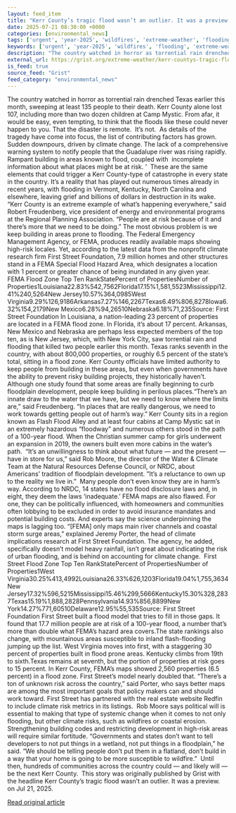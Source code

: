```yaml
---
layout: feed_item
title: "Kerr County’s tragic flood wasn’t an outlier. It was a preview."
date: 2025-07-21 08:30:00 +0000
categories: [environmental_news]
tags: ['urgent', 'year-2025', 'wildfires', 'extreme-weather', 'flooding', 'climate-risk', 'insurance']
keywords: ['urgent', 'year-2025', 'wildfires', 'flooding', 'extreme-weather', 'county', 'tragic', 'kerr']
description: "The country watched in horror as torrential rain drenched Texas earlier this month, sweeping at least 135 people to their death"
external_url: https://grist.org/extreme-weather/kerr-countys-tragic-flood-wasnt-an-outlier-it-was-a-preview/
is_feed: true
source_feed: "Grist"
feed_category: "environmental_news"
---
```


The country watched in horror as torrential rain drenched Texas earlier this month, sweeping at least 135 people to their death. Kerr County alone lost 107, including more than two dozen children at Camp Mystic. From afar, it would be easy, even tempting, to think that the floods like these could never happen to you. That the disaster is remote.&nbsp; It’s not.&nbsp; As details of the tragedy have come into focus, the list of contributing factors has grown. Sudden downpours, driven by climate change. The lack of a comprehensive warning system to notify people that the Guadalupe river was rising rapidly. Rampant building in areas known to flood, coupled with&nbsp; incomplete information about what places might be at risk. ’&nbsp; These are the same elements that could trigger a Kerr County-type of catastrophe in every state in the country. It’s a reality that has played out numerous times already in recent years, with flooding in Vermont, Kentucky, North Carolina and elsewhere, leaving grief and billions of dollars in destruction in its wake. “Kerr County is an extreme example of what&#8217;s happening everywhere,” said Robert Freudenberg, vice president of energy and environmental programs at the Regional Planning Association. “People are at risk because of it and there&#8217;s more that we need to be doing.” The most obvious problem is we keep building in areas prone to flooding. The Federal Emergency Management Agency, or FEMA, produces readily available maps showing high-risk locales. Yet, according to the latest data from the nonprofit climate research firm First Street Foundation, 7.9 million homes and other structures stand in a FEMA Special Flood Hazard Area, which designates a location with 1 percent or greater chance of being inundated in any given year. FEMA Flood Zone Top Ten RankStatePercent of PropertiesNumber of Properties1Louisiana22.83%542,7562Florida17.15%1,581,5523Mississippi12.41%240,5264New Jersey10.57%364,0985West Virginia9.29%126,9186Arkansas7.27%146,2267Texas6.49%806,8278Iowa6.32%154,2179New Mexico6.28%94,26510Nebraska6.18%71,235Source: First Street Foundation In Louisiana, a nation-leading 23 percent of properties are located in a FEMA flood zone. In Florida, it’s about 17 percent. Arkansas, New Mexico and Nebraska are perhaps less expected members of the top ten, as is New Jersey, which, with New York City, saw torrential rain and flooding that killed two people earlier this month. Texas ranks seventh in the country, with about 800,000 properties, or roughly 6.5 percent of the state’s total, sitting in a flood zone. Kerr County officials have limited authority to keep people from building in these areas, but even when governments have the ability to prevent risky building projects, they historically haven’t. Although one study found that some areas are finally beginning to curb floodplain development, people keep building in perilous places.“There&#8217;s an innate draw to the water that we have, but we need to know where the limits are,” said Freudenberg. “In places that are really dangerous, we need to work towards getting people out of harm&#8217;s way.” Kerr County sits in a region known as Flash Flood Alley and at least four cabins at Camp Mystic sat in an extremely hazardous “floodway” and numerous others stood in the path of a 100-year flood. When the Christian summer camp for girls underwent an expansion in 2019, the owners built even more cabins in the water’s path.&nbsp; “It&#8217;s an unwillingness to think about what future — and the present — have in store for us,” said Rob Moore, the director of the Water &amp; Climate Team at the Natural Resources Defense Council, or NRDC, about Americans&#8217; tradition of floodplain development. ”It&#8217;s a reluctance to own up to the reality we live in.”&nbsp; Many people don’t even know they are in harm&#8217;s way. According to NRDC, 14 states have no flood disclosure laws and, in eight, they deem the laws ‘inadequate.’ FEMA maps are also flawed. For one, they can be politically influenced, with homeowners and communities often lobbying to be excluded in order to avoid insurance mandates and potential building costs. And experts say the science underpinning the maps is lagging too. “[FEMA] only maps main river channels and coastal storm surge areas,” explained Jeremy Porter, the head of climate implications research at First Street Foundation. The agency, he added, specifically doesn&#8217;t model heavy rainfall, isn&#8217;t great about indicating the risk of urban flooding, and is behind on accounting for climate change.&nbsp; First Street Flood Zone Top Ten RankStatePercent of PropertiesNumber of Properties1West Virginia30.25%413,4992Louisiana26.33%626,1203Florida19.04%1,755,3634New Jersey17.32%596,5215Mississippi15.46%299,5666Kentucky15.30%328,2837Texas15.19%1,888,2828Pennsylvania14.93%856,8899New York14.27%771,60510Delaware12.95%55,535Source: First Street Foundation First Street built a flood model that tries to fill in those gaps. It found that 17.7 million people are at risk of a 100-year flood, a number that’s more than double what FEMA’s hazard area covers.The state rankings also change, with mountainous areas susceptible to inland flash-flooding jumping up the list. West Virginia moves into first, with a staggering 30 percent of properties built in flood prone areas. Kentucky climbs from 19th to sixth.Texas remains at seventh, but the portion of properties at risk goes to 15 percent. In Kerr County, FEMA’s maps showed 2,560 properties (6.5 percent) in a flood zone. First Street’s model nearly doubled that. “There&#8217;s a ton of unknown risk across the country,” said Porter, who says better maps are among the most important goals that policy makers can and should work toward. First Street has partnered with the real estate website Redfin to include climate risk metrics in its listings.&nbsp; Rob Moore says political will is essential to making that type of systemic change when it comes to not only flooding, but other climate risks, such as wildfires or coastal erosion. Strengthening building codes and restricting development in high-risk areas will require similar fortitude. “Governments and states don&#8217;t want to tell developers to not put things in a wetland, not put things in a floodplain,” he said. “We should be telling people don&#8217;t put them in a flatland, don&#8217;t build in a way that your home is going to be more susceptible to wildfire.”&nbsp; Until then, hundreds of communities across the country could — and likely will — be the next Kerr County.&nbsp; This story was originally published by Grist with the headline Kerr County’s tragic flood wasn’t an outlier. It was a preview. on Jul 21, 2025.

[Read original article](https://grist.org/extreme-weather/kerr-countys-tragic-flood-wasnt-an-outlier-it-was-a-preview/)
